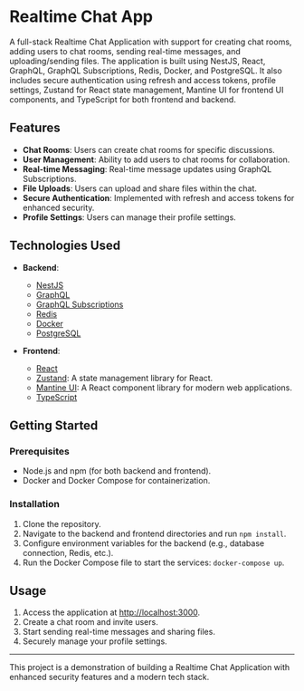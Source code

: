 # Realtime Chat App

A full-stack Realtime Chat Application with support for creating chat rooms, adding users to chat rooms, sending real-time messages, and uploading/sending files. The application is built using NestJS, React, GraphQL, GraphQL Subscriptions, Redis, Docker, and PostgreSQL. It also includes secure authentication using refresh and access tokens, profile settings, Zustand for React state management, Mantine UI for frontend UI components, and TypeScript for both frontend and backend.

## Features

- **Chat Rooms**: Users can create chat rooms for specific discussions.
- **User Management**: Ability to add users to chat rooms for collaboration.
- **Real-time Messaging**: Real-time message updates using GraphQL Subscriptions.
- **File Uploads**: Users can upload and share files within the chat.
- **Secure Authentication**: Implemented with refresh and access tokens for enhanced security.
- **Profile Settings**: Users can manage their profile settings.

## Technologies Used

- **Backend**:
  - [NestJS](https://nestjs.com/)
  - [GraphQL](https://graphql.org/)
  - [GraphQL Subscriptions](https://www.apollographql.com/docs/react/data/subscriptions/)
  - [Redis](https://redis.io/)
  - [Docker](https://www.docker.com/)
  - [PostgreSQL](https://www.postgresql.org/)

- **Frontend**:
  - [React](https://reactjs.org/)
  - [Zustand](https://github.com/pmndrs/zustand): A state management library for React.
  - [Mantine UI](https://mantine.dev/): A React component library for modern web applications.
  - [TypeScript](https://www.typescriptlang.org/)

## Getting Started

### Prerequisites

- Node.js and npm (for both backend and frontend).
- Docker and Docker Compose for containerization.

### Installation

1. Clone the repository.
2. Navigate to the backend and frontend directories and run `npm install`.
3. Configure environment variables for the backend (e.g., database connection, Redis, etc.).
4. Run the Docker Compose file to start the services: `docker-compose up`.

## Usage

1. Access the application at [http://localhost:3000](http://localhost:5173).
2. Create a chat room and invite users.
3. Start sending real-time messages and sharing files.
4. Securely manage your profile settings.

---

This project is a demonstration of building a Realtime Chat Application with enhanced security features and a modern tech stack.
